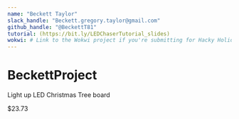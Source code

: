 ```yaml
---
name: "Beckett Taylor"
slack_handle: "Beckett.gregory.taylor@gmail.com"
github_handle: "@BeckettT81"
tutorial: (https://bit.ly/LEDChaserTutorial_slides)
wokwi: # Link to the Wokwi project if you're submitting for Hacky Holidays
---
```


# BeckettProject

<!-- Describe your board in 2-3 sentences. What are you making? What will it do? -->
Light up LED Christmas Tree board
<!-- How much is it going to cost? -->
$23.73
<!-- Tell us a little bit about your design process. What were some challenges? What helped? ***Totally optional*** -->
